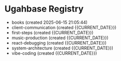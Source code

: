 # Ugahbase Registry

- books (created 2025-06-15 21:05:44)
- client-communication (created {{CURRENT_DATE}})
- first-steps (created {{CURRENT_DATE}})
- music-production (created {{CURRENT_DATE}})
- react-debugging (created {{CURRENT_DATE}})
- system-architecture (created {{CURRENT_DATE}})
- vibe-coding (created {{CURRENT_DATE}})
